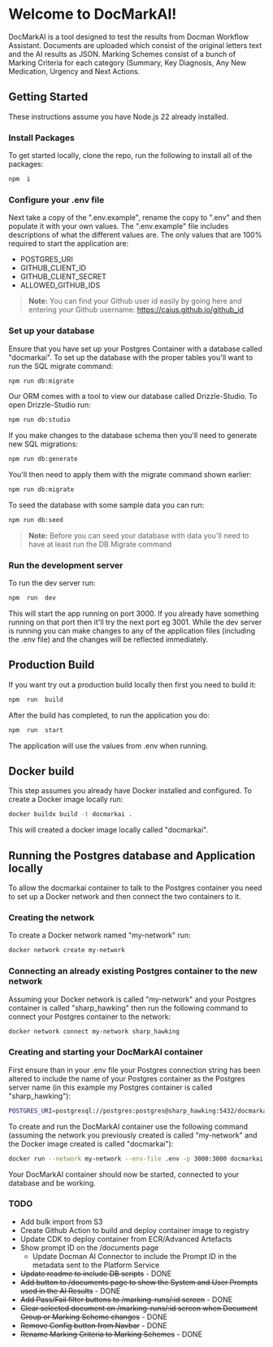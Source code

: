 # Welcome to DocMarkAI!

DocMarkAI is a tool designed to test the results from Docman Workflow Assistant. Documents are uploaded which consist of the original letters text and the AI results as JSON. Marking Schemes consist of a bunch of Marking Criteria for each category (Summary, Key Diagnosis, Any New Medication, Urgency and Next Actions.

## Getting Started
These instructions assume you have Node.js 22 already installed.

### Install Packages
To get started locally, clone the repo, run the following to install all of the packages:
```bash
npm  i
```
### Configure your .env file
Next take a copy of the ".env.example", rename the copy to ".env" and then populate it with your own values. The ".env.example" file includes descriptions of what the different values are. The only values that are 100% required to start the application are:

 - POSTGRES_URI 
 - GITHUB_CLIENT_ID 
 - GITHUB_CLIENT_SECRET
 - ALLOWED_GITHUB_IDS

 > **Note:** You can find your Github user id easily by going here and entering your Github username: https://caius.github.io/github_id
### Set up your database
Ensure that you have set up your Postgres Container with a database called "docmarkai". To set up the database with the proper tables you'll want to run the SQL migrate command:
```bash
npm run db:migrate
```

Our ORM comes with a tool to view our database called Drizzle-Studio. To open Drizzle-Studio run:
```bash
npm run db:studio
```

If you make changes to the database schema then you'll need to generate new SQL migrations:
```bash
npm run db:generate
```
You'll then need to apply them with the migrate command shown earlier:
```bash
npm run db:migrate
```
To seed the database with some sample data you can run:
```bash
npm run db:seed
```
 > **Note:** Before you can seed your database with data you'll need to have at least run the DB Migrate command

### Run the development server
To run the dev server run:
```bash
npm  run  dev
```
This will start the app running on port 3000. If you already have something running on that port then it'll try the next port eg 3001.
While the dev server is running you can make changes to any of the application files (including the .env file) and the changes will be reflected immediately.

## Production Build
If you want try out a production build locally then first you need to build it:
```bash
npm  run  build
```
After the build has completed, to run the application you do:
```bash
npm  run  start
```
The application will use the values from .env when running.

## Docker build
This step assumes you already have Docker installed and configured.
To create a Docker image locally run:
```bash
docker buildx build -t docmarkai .
```
This will created a docker image locally called "docmarkai". 

## Running the Postgres database and Application locally
To allow the docmarkai container to talk to the Postgres container you need to set up a Docker network and then connect the two containers to it.
### Creating the network
To create a Docker network named "my-network" run:
```bash
docker network create my-network
```
### Connecting an already existing Postgres container to the new network
Assuming your Docker network is called "my-network" and your Postgres container is called "sharp_hawking" then run the following command to connect your Postgres container to the network:
```bash
docker network connect my-network sharp_hawking
```
### Creating and starting your DocMarkAI container
First ensure than in your .env file your Postgres connection string has been altered to include the name of your Postgres container as the Postgres server name (in this example my Postgres container is called "sharp_hawking"):
```bash
POSTGRES_URI=postgresql://postgres:postgres@sharp_hawking:5432/docmarkai
```
To create and run the DocMarkAI container use the following command (assuming the network you previously created is called "my-network" and the Docker image created is called "docmarkai"):
```bash
docker run --network my-network --env-file .env -p 3000:3000 docmarkai
```
Your DocMarkAI container should now be started, connected to your database and be working.
### TODO
 - Add bulk import from S3
 - Create Github Action to build and deploy container image to registry
 - Update CDK to deploy container from ECR/Advanced Artefacts
 - Show prompt ID on the /documents page
    - Update Docman AI Connector to include the Prompt ID in the metadata sent to the Platform Service
 - ~~Update readme to include DB scripts~~ - DONE
 - ~~Add button to /documents page to show the System and User Prompts used in the AI Results~~ - DONE
 - ~~Add Pass/Fail filter buttons to /marking-runs/:id screen~~ - DONE
- ~~Clear selected document on /marking-runs/:id screen when Document Group or Marking Scheme changes~~ - DONE
 - ~~Remove Config button from Navbar~~ - DONE
 - ~~Rename Marking Criteria to Marking Schemes~~ - DONE

